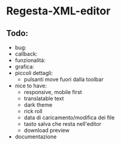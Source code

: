 # Regesta-XML-editor

## Todo:

- bug:
- callback:
- funzionalità:
- grafica:
- piccoli dettagli:
  - pulsanti move fuori dalla toolbar
- nice to have:
  - responsive, mobile first
  - translatable text
  - dark theme
  - rick roll
  - data di caricamento/modifica dei file
  - tasto salva che resta nell'editor
  - download preview
- documentazione
